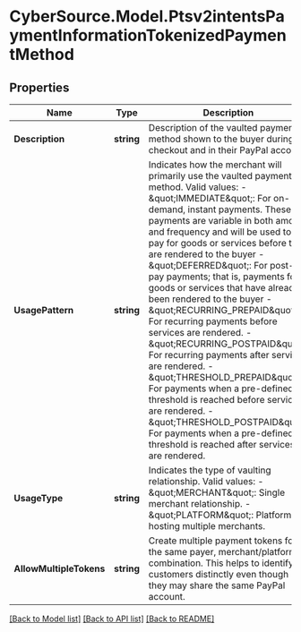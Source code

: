 # CyberSource.Model.Ptsv2intentsPaymentInformationTokenizedPaymentMethod
## Properties

Name | Type | Description | Notes
------------ | ------------- | ------------- | -------------
**Description** | **string** | Description of the vaulted payment method shown to the buyer during checkout and in their PayPal account.  | [optional] 
**UsagePattern** | **string** | Indicates how the merchant will primarily use the vaulted payment method. Valid values: - \&quot;IMMEDIATE\&quot;: For on-demand, instant payments. These payments are variable in both amount and frequency and will be used to pay for goods or services before they are rendered to the buyer - \&quot;DEFERRED\&quot;: For post-pay payments; that is, payments for goods or services that have already been rendered to the buyer - \&quot;RECURRING_PREPAID\&quot;: For recurring payments before services are rendered. - \&quot;RECURRING_POSTPAID\&quot;: For recurring payments after services are rendered. - \&quot;THRESHOLD_PREPAID\&quot;: For payments when a pre-defined threshold is reached before services are rendered. - \&quot;THRESHOLD_POSTPAID\&quot;: For payments when a pre-defined threshold is reached after services are rendered.  | [optional] 
**UsageType** | **string** | Indicates the type of vaulting relationship. Valid values: - \&quot;MERCHANT\&quot;: Single merchant relationship. - \&quot;PLATFORM\&quot;: Platform hosting multiple merchants.  | [optional] 
**AllowMultipleTokens** | **string** | Create multiple payment tokens for the same payer, merchant/platform combination. This helps to identify customers distinctly even though they may share the same PayPal account.  | [optional] 

[[Back to Model list]](../README.md#documentation-for-models) [[Back to API list]](../README.md#documentation-for-api-endpoints) [[Back to README]](../README.md)

